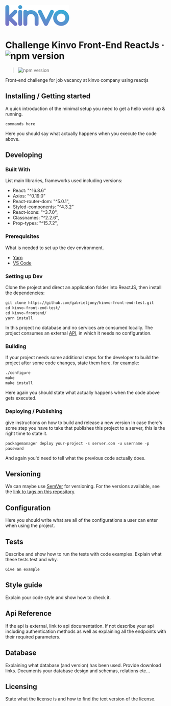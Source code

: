 ![Logo of the project](./src/assets/logo.svg)

# Challenge Kinvo Front-End ReactJs &middot; ![npm version](https://img.shields.io/npm/v/react.svg?style=flat)

> ![npm version](https://img.shields.io/npm/v/react.svg?style=flat)

Front-end challenge for job vacancy at kinvo company using reactjs

## Installing / Getting started

A quick introduction of the minimal setup you need to get a hello world up &
running.

```shell
commands here
```

Here you should say what actually happens when you execute the code above.

## Developing

### Built With

List main libraries, frameworks used including versions:

- React: "^16.8.6"
- Axios: "^0.19.0"
- React-router-dom: "^5.0.1",
- Styled-components: "^4.3.2"
- React-icons: "^3.7.0",
- Classnames: "^2.2.6",
- Prop-types: "^15.7.2",

### Prerequisites

What is needed to set up the dev environment.

- [Yarn](https://yarnpkg.com/en/docs/install#windows-stable)
- [VS Code](https://code.visualstudio.com/)

### Setting up Dev

Clone the project and direct an application folder into ReactJS, then install the dependencies:

```shell
git clone https://github.com/gabrieljony/kinvo-front-end-test.git
cd kinvo-front-end-test/
cd kinvo-frontend/
yarn install
```

In this project no database and no services are consumed locally. The project consumes an external [API](https://ed87c2a9-bcc4-4e0c-8fd2-fefb9875b65b.mock.pstmn.io/getStockConsolidation), in which it needs no configuration.

### Building

If your project needs some additional steps for the developer to build the
project after some code changes, state them here. for example:

```shell
./configure
make
make install
```

Here again you should state what actually happens when the code above gets
executed.

### Deploying / Publishing

give instructions on how to build and release a new version
In case there's some step you have to take that publishes this project to a
server, this is the right time to state it.

```shell
packagemanager deploy your-project -s server.com -u username -p password
```

And again you'd need to tell what the previous code actually does.

## Versioning

We can maybe use [SemVer](http://semver.org/) for versioning. For the versions available, see the [link to tags on this repository](/tags).

## Configuration

Here you should write what are all of the configurations a user can enter when
using the project.

## Tests

Describe and show how to run the tests with code examples.
Explain what these tests test and why.

```shell
Give an example
```

## Style guide

Explain your code style and show how to check it.

## Api Reference

If the api is external, link to api documentation. If not describe your api including authentication methods as well as explaining all the endpoints with their required parameters.

## Database

Explaining what database (and version) has been used. Provide download links.
Documents your database design and schemas, relations etc...

## Licensing

State what the license is and how to find the text version of the license.
